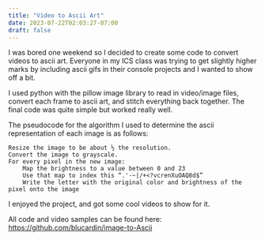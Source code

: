 ```yaml
---
title: "Video to Ascii Art"
date: 2023-07-22T02:03:27-07:00
draft: false
---
```


I was bored one weekend so I decided to create some code to convert videos to ascii art. Everyone in my ICS class was trying to get slightly higher marks by including ascii gifs in their console projects and I wanted to show off a bit.  
 
I used python with the pillow image library to read in video/image files, convert each frame to ascii art, and stitch everything back together. The final code was quite simple but worked really well.  

The pseudocode for the algorithm I used to determine the ascii representation of each image is as follows: 

    Resize the image to be about ½ the resolution.
    Convert the image to grayscale. 
    For every pixel in the new image:
        Map the brightness to a value between 0 and 23
        Use that map to index this “.'-~|/+<?vcrenXuOAQ8d$”
        Write the letter with the original color and brightness of the pixel onto the image 

I enjoyed the project, and got some cool videos to show for it. 

All code and video samples can be found here: https://github.com/blucardin/image-to-Ascii
